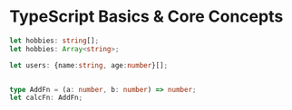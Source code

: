 # TypeScript Basics & Core Concepts

```ts
let hobbies: string[];
let hobbies: Array<string>;

let users: {name:string, age:number}[];


type AddFn = (a: number, b: number) => number;
let calcFn: AddFn;
```

